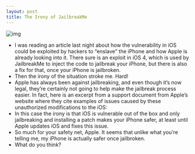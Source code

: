 ```yaml
---
layout: post
title: The Irony of JailbreakMe
---
```

![img](http://media.idownloadblog.com/wp-content/uploads/2010/08/Irony.jpg)
* I was reading an article last night about how the vulnerability in iOS could be exploited by hackers to “enslave” the iPhone and how Apple is already looking into it. There sure is an exploit in iOS 4, which is used by JailbreakMe to inject the code to jailbreak your iPhone, but there is also a fix for that, once your iPhone is jailbroken.
* Then the irony of the situation stroke me. Hard!
* Apple has always been against jailbreaking, and even though it’s now legal, they’re certainly not going to help make the jailbreak process easier. In fact, here is an excerpt from a support document from Apple’s website where they cite examples of issues caused by these unauthorized modifications to the iOS:
* In this case the irony is that iOS is vulnerable out of the box and only jailbreaking and installing a patch makes your iPhone safer, at least until Apple updates iOS and fixes this issue.
* So much for your safety net, Apple. It seems that unlike what you’re telling me, my iPhone is actually safer once jailbroken.
* What do you think?

